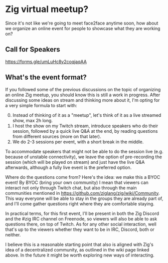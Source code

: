 # Zig virtual meetup?

Since it's not like we're going to meet face2face anytime soon, how about we organize an online event for people to showcase what they are working on?

## Call for Speakers
https://forms.gle/umLuHc8y2coqjaqAA

## What's the event format?
If you followed some of the previous discussions on the topic of organizing an online Zig meetup, you should know this is still a work in progress. After discussing some ideas on stream and thinking more about it, I'm opting for a very simple formula to start with:

0. Instead of thinking of it as a "meetup", let's think of it as a live streamed show, max 2h long.
1. I host the show on my Twitch stream, introduce speakers who do their session, followed by a quick live Q&A at the end, by reading questions from different sources (more on that later).
2. We do 2-3 sessions per event, with a short break in the middle.

To accommodate speakers that might not be able to do the session live (e.g. because of unstable connectivity), we leave the option of pre-recording the session (which will be played on stream) and just have the live Q&A afterwards, although a fully live event is the preferred option.

Where do the questions come from? Here's the idea: we make this a BYOC event!
By BYOC (bring your own community) I mean that viewers can interact not only through Twitch chat, but also through the main communities mentioned in https://github.com/ziglang/zig/wiki/Community. This way everyone will be able to stay in the groups they are already part of, and I'll come gather questions right where they are comfortable staying. 

In practical terms, for this first event, I'll be present in both the Zig Discord and the #zig IRC channel on Freenode, so viewers will also be able to ask questions there, on top of Twitch. As for any other social interaction, well that's up to the viewers whether they want to be in IRC, Discord, both or neither.

I believe this is a reasonable starting point that also is aligned with Zig's idea of a decentralized community, as outlined in the wiki page linked above. In the future it might be worth exploring new ways of interacting.

